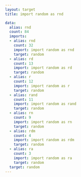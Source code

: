 ```yaml
---
layout: target
title: import random as rnd

data:
  alias: rnd
  count: 84
  imports:
  - alias: rnd
    count: 32
    import: import random as rnd
    target: random
  - alias: rd
    count: 13
    import: import random as rd
    target: random
  - alias: r
    count: 12
    import: import random as r
    target: random
  - alias: rand
    count: 11
    import: import random as rand
    target: random
  - alias: rn
    count: 9
    import: import random as rn
    target: random
  - alias: rdm
    count: 4
    import: import random as rdm
    target: random
  - alias: ra
    count: 3
    import: import random as ra
    target: random
  target: random
---
```

